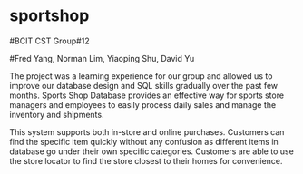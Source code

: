 # sportshop
#BCIT CST Group#12

#Fred Yang, Norman Lim, Yiaoping Shu, David Yu

The project was a learning experience for our group and allowed us to improve our database design and SQL skills gradually over the past few months. Sports Shop Database provides an effective way for sports store managers and employees to easily process daily sales and manage the inventory and shipments. 

This system supports both in-store and online purchases. Customers can find the specific item quickly without any confusion as different items in database go under their own specific categories. Customers are able to use the store locator to find the store closest to their homes for convenience. 

